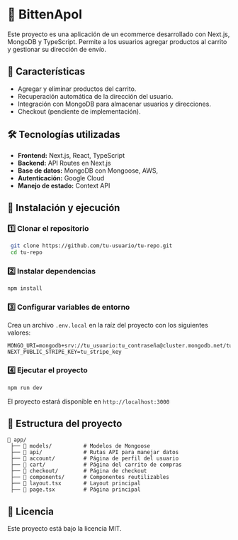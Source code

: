 # 🛒 BittenApol

Este proyecto es una aplicación de un ecommerce desarrollado con Next.js, MongoDB y TypeScript. Permite a los usuarios agregar productos al carrito y gestionar su dirección de envío.

## 📌 Características
- Agregar y eliminar productos del carrito.
- Recuperación automática de la dirección del usuario.
- Integración con MongoDB para almacenar usuarios y direcciones.
- Checkout (pendiente de implementación).

## 🛠️ Tecnologías utilizadas
- **Frontend:** Next.js, React, TypeScript
- **Backend:** API Routes en Next.js
- **Base de datos:** MongoDB con Mongoose, AWS, 
- **Autenticación:** Google Cloud
- **Manejo de estado:** Context API

## 🚀 Instalación y ejecución
### 1️⃣ Clonar el repositorio
```bash
 git clone https://github.com/tu-usuario/tu-repo.git
 cd tu-repo
```
### 2️⃣ Instalar dependencias
```bash
npm install
```
### 3️⃣ Configurar variables de entorno
Crea un archivo `.env.local` en la raíz del proyecto con los siguientes valores:
```env
MONGO_URI=mongodb+srv://tu_usuario:tu_contraseña@cluster.mongodb.net/tu_db
NEXT_PUBLIC_STRIPE_KEY=tu_stripe_key
```
### 4️⃣ Ejecutar el proyecto
```bash
npm run dev
```
El proyecto estará disponible en `http://localhost:3000`

## 🔧 Estructura del proyecto
```
📂 app/
 ├── 📂 models/          # Modelos de Mongoose
 ├── 📂 api/             # Rutas API para manejar datos
 ├── 📂 account/         # Página de perfil del usuario
 ├── 📂 cart/            # Página del carrito de compras
 ├── 📂 checkout/        # Página de checkout
 ├── 📂 components/      # Componentes reutilizables
 ├── 📜 layout.tsx       # Layout principal
 ├── 📜 page.tsx         # Página principal
```

## 📜 Licencia
Este proyecto está bajo la licencia MIT.
